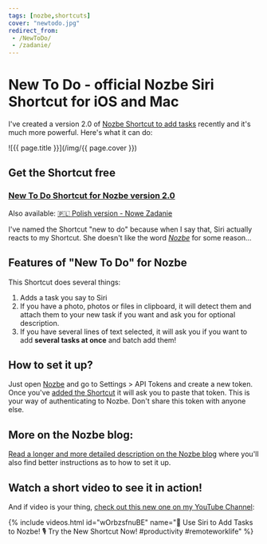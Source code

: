 ```yaml
---
tags: [nozbe,shortcuts]
cover: "newtodo.jpg"
redirect_from:
 - /NewToDo/
 - /zadanie/
---
```


# New To Do - official Nozbe Siri Shortcut for iOS and Mac

I've created a version 2.0 of [Nozbe Shortcut to add tasks](/nozbe-add/) recently and it's much more powerful. Here's what it can do:

<!--More-->

![{{ page.title }}](/img/{{ page.cover }})

## Get the Shortcut free

### [New To Do Shortcut for Nozbe version 2.0][s]

Also available: [🇵🇱 Polish version - Nowe Zadanie][sp]

I've named the Shortcut "new to do" because when I say that, Siri actually reacts to my Shortcut. She doesn't like the word *[Nozbe][n]* for some reason…

## Features of "New To Do" for Nozbe

This Shortcut does several things:

1. Adds a task you say to Siri
2. If you have a photo, photos or files in clipboard, it will detect them and attach them to your new task if you want and ask you for optional description.
3. If you have several lines of text selected, it will ask you if you want to add **several tasks at once** and batch add them!

## How to set it up?

Just open [Nozbe][n] and go to Settings > API Tokens and create a new token. Once you've [added the Shortcut][s] it will ask you to paste that token. This is your way of authenticating to Nozbe. Don't share this token with anyone else.

## More on the Nozbe blog:

[Read a longer and more detailed description on the Nozbe blog][nb] where you'll also find better instructions as to how to set it up.

## Watch a short video to see it in action!

And if video is your thing, [check out this new one on my YouTube Channel](https://michael.gratis/y):

{% include videos.html id="wOrbzsfnuBE" name="🚀 Use Siri to Add Tasks to Nozbe! 🎙️ Try the New Shortcut Now! #productivity #remoteworklife" %}

[nb]: https://nozbe.com/blog/new-to-do-nozbe-siri-shortcut-for-ios-and-mac/
[s]: https://www.icloud.com/shortcuts/15dd293f661e4ec0a3a0732a619d140b

[sp]: https://www.icloud.com/shortcuts/15066aa77c76430d865358b8d6013b9f

[n]: https://michael.gratis/nozbe
[np]: https://michael.gratis/nozbepersonal